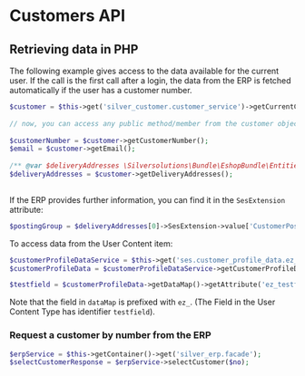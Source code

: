# Customers API

## Retrieving data in PHP

The following example gives access to the data available for the current user.
If the call is the first call after a login, the data from the ERP is fetched automatically if the user has a customer number. 

``` php
$customer = $this->get('silver_customer.customer_service')->getCurrentCustomer();
 
// now, you can access any public method/member from the customer object, e.g.:
 
$customerNumber = $customer->getCustomerNumber();
$email = $customer->getEmail();
 
/** @var $deliveryAddresses \Silversolutions\Bundle\EshopBundle\Entities\Messages\Document\Party */
$deliveryAddresses = $customer->getDeliveryAddresses();
 
```

If the ERP provides further information, you can find it in the `SesExtension` attribute:

``` php
$postingGroup = $deliveryAddresses[0]->SesExtension->value['CustomerPostingGroup'];
```

To access data from the User Content item: 

``` php
$customerProfileDataService = $this->get('ses.customer_profile_data.ez_erp');
$customerProfileData = $customerProfileDataService->getCustomerProfileData();

$testfield = $customerProfileData->getDataMap()->getAttribute('ez_testfield');
```

Note that the field in `dataMap` is prefixed with `ez_`. (The Field in the User Content Type has identifier `testfield`).

### Request a customer by number from the ERP

``` php
$erpService = $this->getContainer()->get('silver_erp.facade');
$selectCustomerResponse = $erpService->selectCustomer($no);
```
